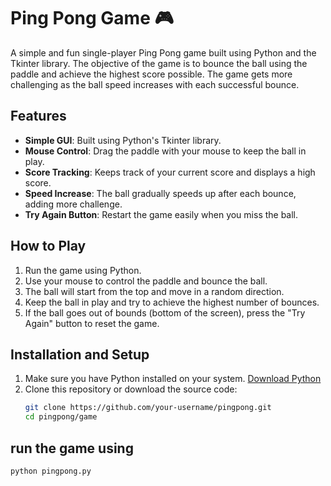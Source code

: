 # Ping Pong Game 🎮

A simple and fun single-player Ping Pong game built using Python and the Tkinter library. The objective of the game is to bounce the ball using the paddle and achieve the highest score possible. The game gets more challenging as the ball speed increases with each successful bounce.

## Features
- **Simple GUI**: Built using Python's Tkinter library.
- **Mouse Control**: Drag the paddle with your mouse to keep the ball in play.
- **Score Tracking**: Keeps track of your current score and displays a high score.
- **Speed Increase**: The ball gradually speeds up after each bounce, adding more challenge.
- **Try Again Button**: Restart the game easily when you miss the ball.

## How to Play
1. Run the game using Python.
2. Use your mouse to control the paddle and bounce the ball.
3. The ball will start from the top and move in a random direction.
4. Keep the ball in play and try to achieve the highest number of bounces.
5. If the ball goes out of bounds (bottom of the screen), press the "Try Again" button to reset the game.
## Installation and Setup
1. Make sure you have Python installed on your system. [Download Python](https://www.python.org/downloads/)
2. Clone this repository or download the source code:
   ```bash
   git clone https://github.com/your-username/pingpong.git
   cd pingpong/game

## run the game using
  ```bash
python pingpong.py 
